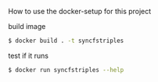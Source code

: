 How to use the docker-setup for this project

build image

```bash
$ docker build . -t syncfstriples
```

test if it runs
```bash
$ docker run syncfstriples --help
```
